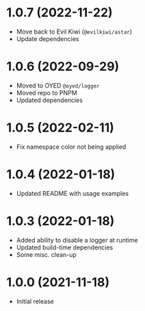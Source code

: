 # 1.0.7 (2022-11-22)

- Move back to Evil Kiwi (`@evilkiwi/astar`)
- Update dependencies

# 1.0.6 (2022-09-29)

- Moved to OYED `@oyed/logger`
- Moved repo to PNPM
- Updated dependencies

# 1.0.5 (2022-02-11)

- Fix namespace color not being applied

# 1.0.4 (2022-01-18)

- Updated README with usage examples

# 1.0.3 (2022-01-18)

- Added ability to disable a logger at runtime
- Updated build-time dependencies
- Some misc. clean-up

# 1.0.0 (2021-11-18)

- Initial release
